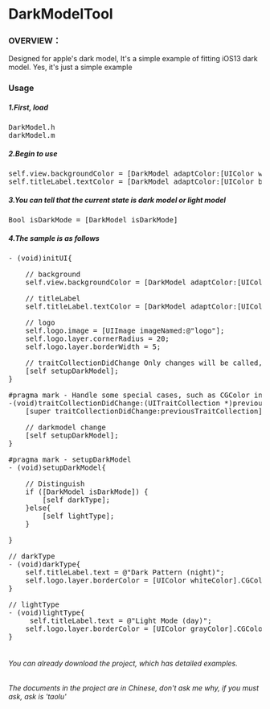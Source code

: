 # DarkModelTool

### OVERVIEW：
Designed for apple's dark model, It's a simple example of fitting iOS13 dark model. Yes, it's just a simple example

### Usage
##### 1.First, load 
<pre>
DarkModel.h 
darkModel.m
</pre>
##### 2.Begin to use
<pre>
self.view.backgroundColor = [DarkModel adaptColor:[UIColor whiteColor] darkColor:[UIColor blackColor]];
self.titleLabel.textColor = [DarkModel adaptColor:[UIColor blackColor] darkColor:[UIColor whiteColor]];
</pre>
##### 3.You can tell that the current state is dark model or light model
<pre>
Bool isDarkMode = [DarkModel isDarkMode]
</pre>
##### 4.The sample is as follows
<pre>
- (void)initUI{

    // background
    self.view.backgroundColor = [DarkModel adaptColor:[UIColor whiteColor] darkColor:[UIColor blackColor]];
  
    // titleLabel
    self.titleLabel.textColor = [DarkModel adaptColor:[UIColor blackColor] darkColor:[UIColor whiteColor]];
    
    // logo
    self.logo.image = [UIImage imageNamed:@"logo"];
    self.logo.layer.cornerRadius = 20;
    self.logo.layer.borderWidth = 5;
    
    // traitCollectionDidChange Only changes will be called, so for special requirements, it should be preset
    [self setupDarkModel];
}

#pragma mark - Handle some special cases, such as CGColor in layer, special, text changes caused by light and dark scenes, etc
-(void)traitCollectionDidChange:(UITraitCollection *)previousTraitCollection{
    [super traitCollectionDidChange:previousTraitCollection];
    
    // darkmodel change
    [self setupDarkModel];
}

#pragma mark - setupDarkModel
- (void)setupDarkModel{

    // Distinguish
    if ([DarkModel isDarkMode]) {
        [self darkType];
    }else{
        [self lightType];
    }
    
}

// darkType
- (void)darkType{
    self.titleLabel.text = @"Dark Pattern (night)";
    self.logo.layer.borderColor = [UIColor whiteColor].CGColor;
}

// lightType
- (void)lightType{
     self.titleLabel.text = @"Light Mode (day)";
    self.logo.layer.borderColor = [UIColor grayColor].CGColor;
}

</pre>
###### You can already download the project, which has detailed examples. 
###### The documents in the project are in Chinese, don't ask me why, if you must ask, ask is 'taolu'
